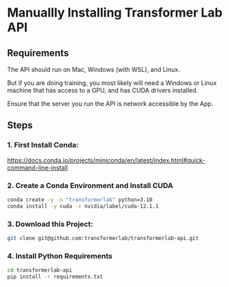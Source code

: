 # Manuallly Installing Transformer Lab API

## Requirements

The API should run on Mac, Windows (with WSL), and Linux.

But if you are doing training, you most likely will need a Windows or Linux machine that has access to a GPU, and has CUDA drivers installed.

Ensure that the server you run the API is network accessible by the App.

## Steps

### 1. First Install Conda:

https://docs.conda.io/projects/miniconda/en/latest/index.html#quick-command-line-install

### 2. Create a Conda Environment and Install CUDA

```bash
conda create -y -n "transformerlab" python=3.10
conda install -y cuda -c nvidia/label/cuda-12.1.1
```

### 3. Download this Project:
```bash
git clone git@github.com:transformerlab/transformerlab-api.git
```

### 4. Install Python Requirements
```bash
cd transformerlab-api
pip install -r requirements.txt
```